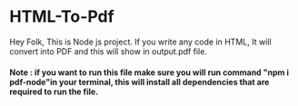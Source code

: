 # HTML-To-Pdf
Hey Folk, This is Node js project. 
If you write any code in HTML, It will convert into PDF and this will show in output.pdf file.

#### Note : if you want to run this file make sure you will run command "npm i pdf-node"in your terminal, this will install all dependencies that are required to run the file.
